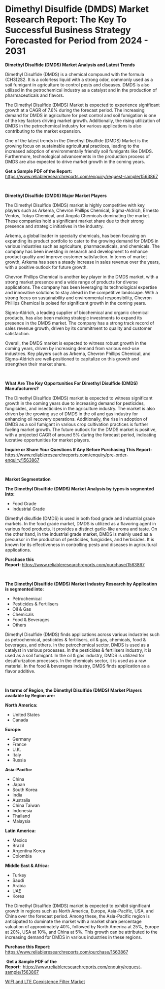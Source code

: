 <p><h1>Dimethyl Disulfide (DMDS) Market Research Report: The Key To Successful Business Strategy Forecasted for Period from 2024 - 2031</h1></p><p><strong>Dimethyl Disulfide (DMDS) Market Analysis and Latest Trends</strong></p>
<p><p>Dimethyl Disulfide (DMDS) is a chemical compound with the formula (CH3)2S2. It is a colorless liquid with a strong odor, commonly used as a soil fumigant in agriculture to control pests and diseases. DMDS is also utilized in the petrochemical industry as a catalyst and in the production of pharmaceuticals and flavors.</p><p>The Dimethyl Disulfide (DMDS) Market is expected to experience significant growth at a CAGR of 7.6% during the forecast period. The increasing demand for DMDS in agriculture for pest control and soil fumigation is one of the key factors driving market growth. Additionally, the rising utilization of DMDS in the petrochemical industry for various applications is also contributing to the market expansion.</p><p>One of the latest trends in the Dimethyl Disulfide (DMDS) Market is the growing focus on sustainable agricultural practices, leading to the increased adoption of environmentally friendly soil fumigants like DMDS. Furthermore, technological advancements in the production process of DMDS are also expected to drive market growth in the coming years.</p></p>
<p><strong>Get a Sample PDF of the Report:&nbsp;</strong> <a href="https://www.reliableresearchreports.com/enquiry/request-sample/1563867">https://www.reliableresearchreports.com/enquiry/request-sample/1563867</a></p>
<p>&nbsp;</p>
<p><strong>Dimethyl Disulfide (DMDS) Major Market Players</strong></p>
<p><p>The Dimethyl Disulfide (DMDS) market is highly competitive with key players such as Arkema, Chevron Phillips Chemical, Sigma-Aldrich, Ernesto Ventos, Tokyo Chemical, and Angola Chemicals dominating the market. These companies hold a significant market share due to their strong presence and strategic initiatives in the industry.</p><p>Arkema, a global leader in specialty chemicals, has been focusing on expanding its product portfolio to cater to the growing demand for DMDS in various industries such as agriculture, pharmaceuticals, and chemicals. The company has been investing in research and development to enhance product quality and improve customer satisfaction. In terms of market growth, Arkema has seen a steady increase in sales revenue over the years, with a positive outlook for future growth.</p><p>Chevron Phillips Chemical is another key player in the DMDS market, with a strong market presence and a wide range of products for diverse applications. The company has been leveraging its technological expertise and innovative solutions to stay ahead in the competitive landscape. With a strong focus on sustainability and environmental responsibility, Chevron Phillips Chemical is poised for significant growth in the coming years.</p><p>Sigma-Aldrich, a leading supplier of biochemical and organic chemical products, has also been making strategic investments to expand its presence in the DMDS market. The company has a strong track record of sales revenue growth, driven by its commitment to quality and customer satisfaction.</p><p>Overall, the DMDS market is expected to witness robust growth in the coming years, driven by increasing demand from various end-use industries. Key players such as Arkema, Chevron Phillips Chemical, and Sigma-Aldrich are well-positioned to capitalize on this growth and strengthen their market share.</p></p>
<p>&nbsp;</p>
<p><strong>What Are The Key Opportunities For Dimethyl Disulfide (DMDS) Manufacturers?</strong></p>
<p><p>The Dimethyl Disulfide (DMDS) market is expected to witness significant growth in the coming years due to increasing demand for pesticides, fungicides, and insecticides in the agriculture industry. The market is also driven by the growing use of DMDS in the oil and gas industry for enhancing oil recovery operations. Additionally, the rise in adoption of DMDS as a soil fumigant in various crop cultivation practices is further fueling market growth. The future outlook for the DMDS market is positive, with a projected CAGR of around 5% during the forecast period, indicating lucrative opportunities for market players.</p></p>
<p><strong>Inquire or Share Your Questions If Any Before Purchasing This Report:</strong> <a href="https://www.reliableresearchreports.com/enquiry/pre-order-enquiry/1563867">https://www.reliableresearchreports.com/enquiry/pre-order-enquiry/1563867</a></p>
<p>&nbsp;</p>
<p><strong>Market Segmentation</strong></p>
<p><strong>The Dimethyl Disulfide (DMDS) Market Analysis by types is segmented into:</strong></p>
<p><ul><li>Food Grade</li><li>Industrial Grade</li></ul></p>
<p><p>Dimethyl disulfide (DMDS) is used in both food grade and industrial grade markets. In the food grade market, DMDS is utilized as a flavoring agent in various food products. It provides a distinct garlic-like aroma and taste. On the other hand, in the industrial grade market, DMDS is mainly used as a precursor in the production of pesticides, fungicides, and herbicides. It is known for its effectiveness in controlling pests and diseases in agricultural applications.</p></p>
<p><strong>Purchase this Report:&nbsp;</strong><a href="https://www.reliableresearchreports.com/purchase/1563867">https://www.reliableresearchreports.com/purchase/1563867</a></p>
<p>&nbsp;</p>
<p><strong>The Dimethyl Disulfide (DMDS) Market Industry Research by Application is segmented into:</strong></p>
<p><ul><li>Petrochemical</li><li>Pesticides & Fertilisers</li><li>Oil & Gas</li><li>Chemicals</li><li>Food & Beverages</li><li>Others</li></ul></p>
<p><p>Dimethyl Disulfide (DMDS) finds applications across various industries such as petrochemical, pesticides & fertilisers, oil & gas, chemicals, food & beverages, and others. In the petrochemical sector, DMDS is used as a catalyst in various processes. In the pesticides & fertilisers industry, it is used as a soil fumigant. In the oil & gas industry, DMDS is utilized for desulfurization processes. In the chemicals sector, it is used as a raw material. In the food & beverages industry, DMDS finds application as a flavor additive.</p></p>
<p>&nbsp;</p>
<p><strong>In terms of Region, the Dimethyl Disulfide (DMDS) Market Players available by Region are:</strong></p>
<p>
    <p> <strong> North America: </strong>
        <ul>
            <li>United States</li>
            <li>Canada</li>
        </ul>
        </p> 
    <p> <strong> Europe: </strong>
        <ul>
            <li>Germany</li>
            <li>France</li>
            <li>U.K.</li>
            <li>Italy</li>
            <li>Russia</li>
        </ul>
        </p> 
    <p> <strong> Asia-Pacific: </strong>
        <ul>
            <li>China</li>
            <li>Japan</li>
            <li>South Korea</li>
            <li>India</li>
            <li>Australia</li>
            <li>China Taiwan</li>
            <li>Indonesia</li>
            <li>Thailand</li>
            <li>Malaysia</li>
        </ul>
        </p> 
    <p> <strong> Latin America: </strong>
        <ul>
            <li>Mexico</li>
            <li>Brazil</li>
            <li>Argentina Korea</li>
            <li>Colombia</li>
        </ul>
        </p> 
    <p> <strong> Middle East & Africa: </strong>
        <ul>
            <li>Turkey</li>
            <li>Saudi</li>
            <li>Arabia</li>
            <li>UAE</li>
            <li>Korea</li>
        </ul>
    </p>
    </p>
<p><p>The Dimethyl Disulfide (DMDS) market is expected to exhibit significant growth in regions such as North America, Europe, Asia-Pacific, USA, and China over the forecast period. Among these, the Asia-Pacific region is anticipated to dominate the market with a market share percentage valuation of approximately 40%, followed by North America at 25%, Europe at 20%, USA at 10%, and China at 5%. This growth can be attributed to the increasing demand for DMDS in various industries in these regions.</p></p>
<p><strong>Purchase this Report: </strong><a href="https://www.reliableresearchreports.com/purchase/1563867">https://www.reliableresearchreports.com/purchase/1563867</a></p>
<p>&nbsp;<strong>Get a Sample PDF of the Report:&nbsp;&nbsp;</strong><a href="https://www.reliableresearchreports.com/enquiry/request-sample/1563867">https://www.reliableresearchreports.com/enquiry/request-sample/1563867</a></p>
<p><strong></strong></p>
<p><p><a href="https://crocus-run-b5a.notion.site/WIFI-and-LTE-Coexistence-Filter-Market-Provides-Detailed-Segmentation-of-this-Market-based-on-Type--fe45f66a5094439fbbfeb4b5cd724284">WIFI and LTE Coexistence Filter Market</a></p></p>